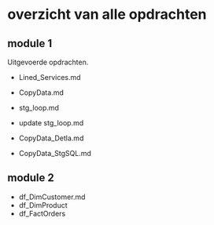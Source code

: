 # overzicht van alle opdrachten

## module 1

Uitgevoerde opdrachten.

- Lined_Services.md
- CopyData.md
- stg_loop.md


- update stg_loop.md
- CopyData_Detla.md
- CopyData_StgSQL.md


## module 2

- df_DimCustomer.md
- df_DimProduct
- df_FactOrders

